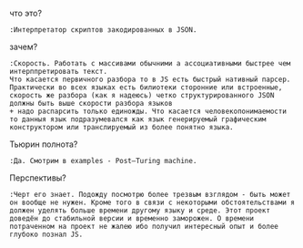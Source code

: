 что это?

	:Интерпретатор скриптов закодированных в JSON.
зачем?

	:Скорость. Работать с массивами обычними а ассоциативными быстрее чем интерппретировать текст. 
	Что касается первичного разбора то в JS есть быстрый нативный парсер. 
	Практически во всех языках есть билиотеки сторонние или встроенные, 
	скорость же разбора (как я надеюсь) четко структурированного JSON должны быть выше скорости разбора языков 
	+ надо распарсить только единожды. Что касается человекопонимаемости то данныя язык подразумевался как язык генерируемый графическим конструктором или транслируемый из более понятно языка.
Тьюрин полнота?

	:Да. Смотрим в examples - Post–Turing machine.
Перспективы?

	:Черт его знает. Подожду посмотрю более трезвым взглядом - быть может он вообще не нужен. Кроме того в связи с некоторыми обстоятельствами я должен уделять больше времени другому языку и среде. Этот проект доведён до стабильной версии и временно заморожен. О времени потраченном на проект не жалею ибо получил интересный опыт и более глубоко познал JS.
